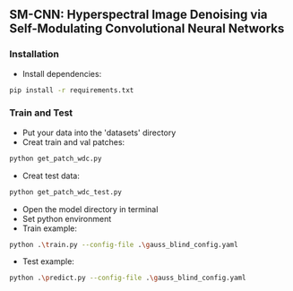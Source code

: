 ## SM-CNN: Hyperspectral Image Denoising via Self-Modulating Convolutional Neural Networks


### Installation
* Install dependencies:
```bash
pip install -r requirements.txt
```
### Train and Test
* Put your data into the 'datasets' directory 
* Creat train and val patches:
```bash
python get_patch_wdc.py
```
* Creat test data:
```bash
python get_patch_wdc_test.py
```
* Open the model directory in terminal
* Set python environment
* Train example:
```bash
python .\train.py --config-file .\gauss_blind_config.yaml
```
* Test example: 
```bash
python .\predict.py --config-file .\gauss_blind_config.yaml
```